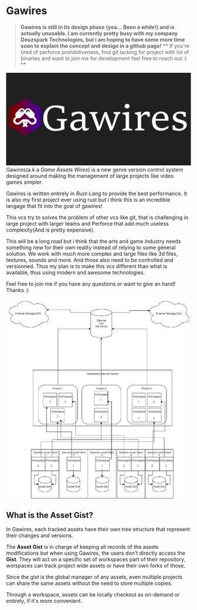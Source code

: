 # Gawires

> **Gawires is still in its design phase (yea... Been a while!) and is actually unusable. I am currently pretty busy with my company Deuzspark Technologies, but i am hoping to have some more time soon to explain the concept and design in a github page!**
> ** If you're tired of perforce prohibitiveness, find git lacking for project with lot of binaries and want to join me for development feel free to reach out :) **

![alt text](.github/medias/Github_Repos_1280x640.png)
Gawires(a.k.a *Game Assets Wires*) is a new genre version control system designed around making the management of large projects like video games simpler.

Gawires is written entirely in *Rust-Lang* to provide the best performance. It is also my first project ever using rust but i think this is an incredible langage that fit into the goal of gawires!

This vcs try to solves the problem of other vcs like git, that is challenging in large project with larger teams and Perforce that add much useless complexity(And is pretty expensive).

This will be a long road but i think that the arts and game industry needs something new for their own reality instead of relying to some general solution. We work with much more complex and large files like 3d files, textures, sounds and more. And those also need to be controlled and versionned. Thus my plan is to make this vcs different than what is available, thus using modern and awesome technologies.

Feel free to join me if you have any questions or want to give an hand! Thanks :)

![alt text](.github/medias/GawiresArch_Concept.png)

## What is the Asset Gist?

In Gawires, each tracked assets have their own tree structure that represent their changes and versions.

The **Asset Gist** is in charge of keeping all records of the assets modifications but when using Gawires, the users don't directly access the **Gist**. They will act on a specific set of workspaces part of their repository, worspaces can track project wide assets or have their own forks of those.

Since the gist is the global manager of any assets, even multiple projects can share the same assets without the need to store multiple copies.

Through a workspace, assets can be locally checkout as on-demand or entirely, if it's more convenient.
